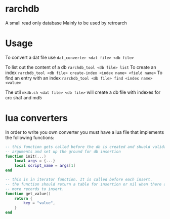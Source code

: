 # rarchdb
A small read only database
Mainly to be used by retroarch

# Usage
To convert a dat file use `dat_converter <dat file> <db file>`

To list out the content of a db `rarchdb_tool <db file> list`
To create an index `rarchdb_tool <db file> create-index <index name> <field name>`
To find an entry with an index `rarchdb_tool <db file> find <index name> <value>`

The util `mkdb.sh <dat file> <db file>` will create a db file with indexes for crc sha1 and md5

# lua converters
In order to write you own converter you must have a lua file that implements the following functions:

~~~.lua
-- this function gets called before the db is created and shuold validate the
-- arguments and set up the ground for db insertion
function init(...)
	local args = {...}
	local script_name = args[1]
end

-- this is in iterator function. It is called before each insert.
-- the function should return a table for insertion or nil when there are no
-- more records to insert.
function get_value()
	return {
		key = "value",
	}
end
~~~
